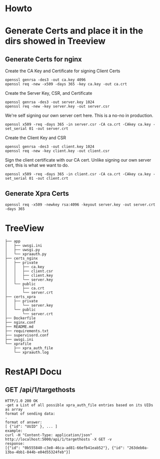 # Howto

# Generate Certs and place it in the dirs showed in Treeview

## Generate Certs for nginx
Create the CA Key and Certificate for signing Client Certs
```
openssl genrsa -des3 -out ca.key 4096
openssl req -new -x509 -days 365 -key ca.key -out ca.crt
```

Create the Server Key, CSR, and Certificate
```
openssl genrsa -des3 -out server.key 1024
openssl req -new -key server.key -out server.csr
```

We're self signing our own server cert here.  This is a no-no in production.
```
openssl x509 -req -days 365 -in server.csr -CA ca.crt -CAkey ca.key -set_serial 01 -out server.crt
```

Create the Client Key and CSR
```
openssl genrsa -des3 -out client.key 1024
openssl req -new -key client.key -out client.csr
```

Sign the client certificate with our CA cert.  Unlike signing our own server cert, this is what we want to do.
```
openssl x509 -req -days 365 -in client.csr -CA ca.crt -CAkey ca.key -set_serial 01 -out client.crt
```

## Generate Xpra Certs
```
openssl req -x509 -newkey rsa:4096 -keyout server.key -out server.crt -days 365
```


# TreeView
```
├── app
│   ├── uwsgi.ini
│   ├── uwsgi.py
│   └── xpraauth.py
├── certs_nginx
│   ├── private
│   │   ├── ca.key
│   │   ├── client.csr
│   │   ├── client.key
│   │   └── server.key
│   └── public
│       ├── ca.crt
│       └── server.crt
├── certs_xpra
│   ├── private
│   │   └── server.key
│   └── public
│       └── server.crt
├── Dockerfile
├── nginx.conf
├── README.md
├── requirements.txt
├── supervisord.conf
├── uwsgi.ini
└── xprafile
    ├── xpra_auth_file
    └── xpraauth.log
```

# RestAPI Docu
## GET /api/1/targethosts
```
HTTP/1.0 200 OK
-get a List of all possible xpra_auth_file entries based on its UIDs as array
format of sending data:
-
format of answer:
[ {"id": "UUID" }, ... ]
example:
curl -H "Content-Type: application/json" http://localhost:5000/api/1/targethosts -X GET -v
response:
[{"id": "0b555840-c3e8-46ca-ad81-66efb41eab52"}, {"id": "263deb0a-13ba-4bb1-844b-e04d55324feb"}]
```
